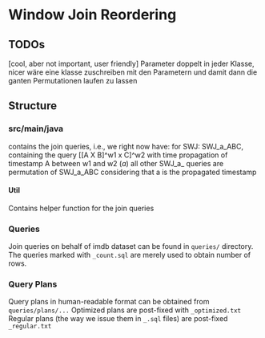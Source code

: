 # Window Join Reordering 

## TODOs 
[cool, aber not important, user friendly] Parameter doppelt in jeder Klasse, nicer wäre eine klasse zuschreiben mit den Parametern
und damit dann die ganten Permutationen laufen zu lassen




## Structure 

### src/main/java
contains the join queries, i.e., we right now have: 
for SWJ: 
SWJ_a_ABC, containing the query [[A X B]^w1 x C]^w2 with time propagation of timestamp A between w1 and w2 (_a_)
all other SWJ_a_ queries are permutation of SWJ_a_ABC considering that a is the propagated timestamp

#### Util 
Contains helper function for the join queries


### Queries

Join queries on behalf of imdb dataset can be found in `queries/` directory.
The queries marked with `_count.sql` are merely used to obtain number of rows.

### Query Plans

Query plans in human-readable format can be obtained from `queries/plans/...`
Optimized plans are post-fixed with `_optimized.txt`
Regular plans (the way we issue them in `_.sql` files) are post-fixed `_regular.txt`
